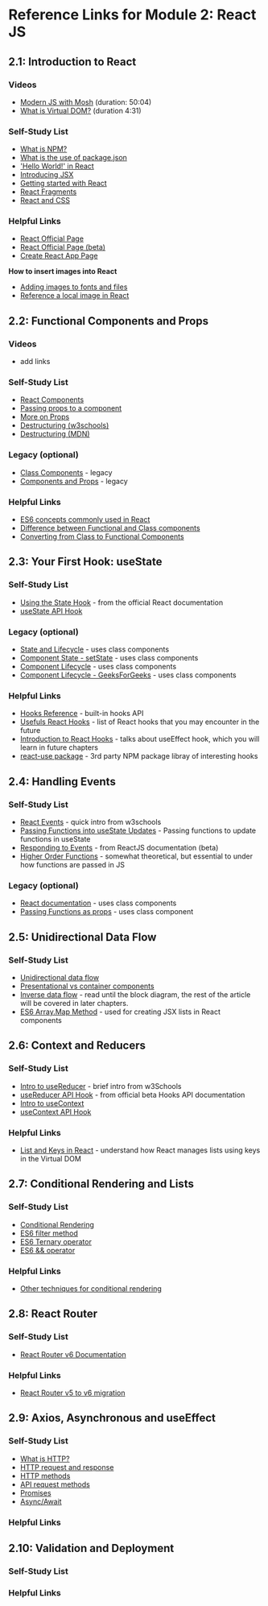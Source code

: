 # Reference Links for Module 2: React JS

## 2.1: Introduction to React

### Videos

- [Modern JS with Mosh](https://youtu.be/NCwa_xi0Uuc) (duration: 50:04)
- [What is Virtual DOM?](https://www.youtube.com/watch?v=dxz9HZ40h4I&feature=youtu.be) (duration 4:31)

### Self-Study List
- [What is NPM?](https://docs.npmjs.com/downloading-and-installing-node-js-and-npm)
- [What is the use of package.json](https://docs.npmjs.com/creating-a-package-json-file)
- ['Hello World!' in React](https://reactjs.org/docs/hello-world.html)
- [Introducing JSX](https://reactjs.org/docs/introducing-jsx.html)
- [Getting started with React](https://medium.com/easyread/how-to-get-started-with-react-js-805bf57826ad)
- [React Fragments](https://reactjs.org/docs/fragments.html)
- [React and CSS](https://www.w3schools.com/react/react_css_styling.asp)

### Helpful Links

- [React Official Page](https://reactjs.org/docs/getting-started.html)
- [React Official Page (beta)](https://beta.reactjs.org)
- [Create React App Page](https://create-react-app.dev/)

**How to insert images into React**
- [Adding images to fonts and files](https://create-react-app.dev/docs/adding-images-fonts-and-files/)
- [Reference a local image in React](https://stackoverflow.com/questions/39999367/how-do-i-reference-a-local-image-in-react) 

## 2.2: Functional Components and Props

### Videos 

- add links

### Self-Study List

- [React Components](https://www.w3schools.com/react/react_components.asp)
- [Passing props to a component](https://beta.reactjs.org/learn/passing-props-to-a-component)
- [More on Props](https://www.w3schools.com/react/react_props.asp)
- [Destructuring (w3schools)](https://www.w3schools.com/react/react_es6_destructuring.asp)
- [Destructuring (MDN)](https://developer.mozilla.org/en-US/docs/Web/JavaScript/Reference/Operators/Destructuring_assignment)

### Legacy (optional)
- [Class Components](https://www.geeksforgeeks.org/reactjs-class-based-components/) - legacy
- [Components and Props](https://reactjs.org/docs/components-and-props.html) - legacy

### Helpful Links

- [ES6 concepts commonly used in React](https://www.w3schools.com/react/react_es6.asp)
- [Difference between Functional and Class components](https://www.geeksforgeeks.org/differences-between-functional-components-and-class-components-in-react/)
- [Converting from Class to Functional Components](https://www.digitalocean.com/community/tutorials/five-ways-to-convert-react-class-components-to-functional-components-with-react-hooks)

## 2.3: Your First Hook: useState

### Self-Study List

- [Using the State Hook](https://reactjs.org/docs/hooks-state.html) - from the official React documentation 
- [useState API Hook](https://beta.reactjs.org/apis/usestate)

### Legacy (optional)

- [State and Lifecycle](https://reactjs.org/docs/state-and-lifecycle.html) - uses class components
- [Component State - setState](https://reactjs.org/docs/faq-state.html) - uses class components
- [Component Lifecycle](https://blog.logrocket.com/react-lifecycle-methods-tutorial-examples/) - uses class components
- [Component Lifecycle - GeeksForGeeks](https://www.geeksforgeeks.org/reactjs-lifecycle-components/) - uses class components

### Helpful Links

- [Hooks Reference](https://reactjs.org/docs/hooks-reference.html) - built-in hooks API
- [Usefuls React Hooks](https://www.smashingmagazine.com/2021/11/useful-react-hooks/) - list of React hooks that you may encounter in the future 
- [Introduction to React Hooks](https://www.freecodecamp.org/news/introduction-to-react-hooks/) - talks about useEffect hook, which you will learn in future chapters
- [react-use package](https://github.com/streamich/react-use) - 3rd party NPM package libray of interesting hooks

## 2.4: Handling Events

### Self-Study List

- [React Events](https://www.w3schools.com/react/react_events.asp) - quick intro from w3schools
- [Passing Functions into useState Updates](https://reactjs.org/docs/hooks-reference.html#usestate) - Passing functions to update functions in useState
- [Responding to Events](https://beta.reactjs.org/learn/adding-interactivity#responding-to-events) - from ReactJS documentation (beta)
- [Higher Order Functions](https://www.freecodecamp.org/news/a-quick-intro-to-higher-order-functions-in-javascript-1a014f89c6b) - somewhat theoretical, but essential to under how functions are passed in JS

### Legacy (optional)
- [React documentation](https://reactjs.org/docs/handling-events.html) - uses class components
- [Passing Functions as props](https://scriptverse.academy/tutorials/reactjs-pass-props-to-functional-component.html) - uses class component

## 2.5: Unidirectional Data Flow

### Self-Study List

- [Unidirectional data flow](https://www.geeksforgeeks.org/unidirectional-data-flow/)
- [Presentational vs container components](https://www.geeksforgeeks.org/presentational-vs-container-components/)
- [Inverse data flow](https://medium.com/nerd-for-tech/inverse-data-flow-in-react-children-go-talk-to-your-parents-58437e9e57a7) - read until the block diagram, the rest of the article will be covered in later chapters.
- [ES6 Array.Map Method](https://developer.mozilla.org/en-US/docs/Web/JavaScript/Reference/Global_Objects/Map) - used for creating JSX lists in React components

## 2.6: Context and Reducers

### Self-Study List

- [Intro to useReducer](https://www.w3schools.com/react/react_usereducer.asp) - brief intro from w3Schools
- [useReducer API Hook](https://beta.reactjs.org/apis/usereducer) - from official beta Hooks API documentation
- [Intro to useContext](https://beta.reactjs.org/apis/usecontext) 
- [useContext API Hook](https://www.w3schools.com/react/react_usecontext.asp)

### Helpful Links
- [List and Keys in React](https://reactjs.org/docs/lists-and-keys.html) - understand how React manages lists using keys in the Virtual DOM

## 2.7: Conditional Rendering and Lists

### Self-Study List

- [Conditional Rendering](https://reactjs.org/docs/conditional-rendering.html)
- [ES6 filter method](https://www.geeksforgeeks.org/es6-array-filter-method/)
- [ES6 Ternary operator](https://developer.mozilla.org/en-US/docs/Web/JavaScript/Reference/Operators/Conditional_Operator)
- [ES6 && operator](https://developer.mozilla.org/en-US/docs/Web/JavaScript/Reference/Operators/Logical_AND)

### Helpful Links
- [Other techniques for conditional rendering](https://reactjs.org/docs/conditional-rendering.html)

## 2.8: React Router

### Self-Study List
- [React Router v6 Documentation](https://reactrouter.com/en/main)

### Helpful Links
- [React Router v5 to v6 migration](https://reactrouter.com/en/main/upgrading/v5)

## 2.9: Axios, Asynchronous and useEffect

### Self-Study List

- [What is HTTP?](https://developer.mozilla.org/en-US/docs/Web/HTTP/Overview)
- [HTTP request and response](https://www.webnots.com/what-is-http/)
- [HTTP methods](https://restfulapi.net/http-methods/)
- [API request methods](https://medium.com/adg-vit/xhr-vs-fetch-vs-ajax-vs-axios-for-api-requests-f06e6bd56b32)
- [Promises](https://javascript.info/promise-basics)
- [Async/Await](https://javascript.info/async-await)

### Helpful Links

## 2.10: Validation and Deployment

### Self-Study List

### Helpful Links

